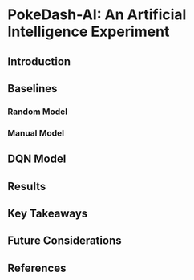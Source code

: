 # PokeDash-AI: An Artificial Intelligence Experiment

## Introduction

## Baselines
### Random Model
### Manual Model

## DQN Model

## Results

## Key Takeaways

## Future Considerations

## References
